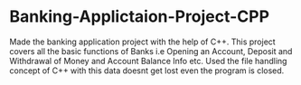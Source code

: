 # Banking-Applictaion-Project-CPP
Made the banking application project with the help of C++. This project covers all the basic functions of Banks i.e Opening an Account, Deposit and Withdrawal of Money and Account Balance Info etc. Used the file handling concept of C++ with this data doesnt get lost even the program is closed.
